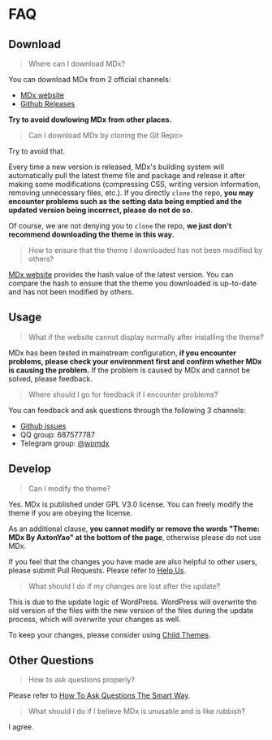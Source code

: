 # FAQ

## Download

> Where can I download MDx?

You can download MDx from 2 official channels:

- [MDx website](https://mdx.flyhigher.top)
- [Github Releases](https://github.com/yrccondor/mdx/releases/)

**Try to avoid dowlowing MDx from other places.**

> Can I download MDx by cloning the Git Repo>

Try to avoid that.

Every time a new version is released, MDx's building system will automatically pull the latest theme file and package and release it after making some modifications (compressing CSS, writing version information, removing unnecessary files, etc.). If you directly `clone` the repo, **you may encounter problems such as the setting data being emptied and the updated version being incorrect, please do not do so.**

Of course, we are not denying you to `clone` the repo, **we just don't recommend downloading the theme in this way.**

> How to ensure that the theme I downloaded has not been modified by others?

[MDx website](https://mdx.flyhigher.top) provides the hash value of the latest version. You can compare the hash to ensure that the theme you downloaded is up-to-date and has not been modified by others.

## Usage

> What if the website cannot display normally after installing the theme?

MDx has been tested in mainstream configuration, **if you encounter problems, please check your environment first and confirm whether MDx is causing the problem.** If the problem is caused by MDx and cannot be solved, please feedback.

> Where should I go for feedback if I encounter problems?

You can feedback and ask questions through the following 3 channels:

- [Github issues](https://github.com/yrccondor/mdx/issues)
- QQ group: 687577787
- Telegram group: [@wpmdx](https://t.me/wpmdx)

## Develop

> Can I modify the theme?

Yes. MDx is published under GPL V3.0 license. You can freely modify the theme if you are obeying the license.

As an additional clause, **you cannot modify or remove the words "Theme: MDx By AxtonYao" at the bottom of the page**, otherwise please do not use MDx.

If you feel that the changes you have made are also helpful to other users, please submit Pull Requests. Please refer to [Help Us](help-us.md).

> What should I do if my changes are lost after the update?

This is due to the update logic of WordPress. WordPress will overwrite the old version of the files with the new version of the files during the update process, which will overwrite your changes as well.

To keep your changes, please consider using [Child Themes](https://developer.wordpress.org/themes/advanced-topics/child-themes/).

## Other Questions

> How to ask questions properly?

Please refer to [How To Ask Questions The Smart Way](http://www.catb.org/~esr/faqs/smart-questions.html).

> What should I do if I believe MDx is unusable and is like rubbish?

I agree.
